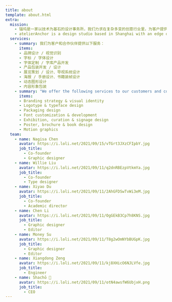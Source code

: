 ```yaml
---
title: about
template: about.html
extra:
  mission:
    - 锚坞是一家以技术为基石的设计事务所，我们力求在复杂多变的创意行业里，为客户提供绝妙的想法和可靠的执行。在平面、字体、动效等领域的丰富经验促使我们时刻关注最前沿的技术动态，并广泛运用在展览、艺术、研究、出版和商业项目中。我们关注跨学科跨文化的设计实践，倡导建设聚焦新技术新思想的多元创意社区。
    - atelierAnchor is a design studio based in Shanghai with an edge on crafts and technology. We aim to provide stunning ideas and reliable execution for our clients in the ever-changing creative scenes. Our extensive experience in graphic design, typeface development and motion graphics has sharpened our sensitivity to state-of-the-art technologies in the creative industry. We advocate an interdisciplinary and cross-cultural approach to design, and devote ourselves to building a diverse, forward-looking community with experimental thoughts and a keen interest in new technologies.
  services:
    - summary: 我们为客户和合作伙伴提供以下服务：
      items:
      - 品牌设计 / 视觉识别
      - 字标 / 字体设计
      - 字体定制 / 字库产品开发
      - 产品包装开发 / 设计
      - 展览策划 / 设计、导视系统设计
      - 海报 / 手册设计、书籍装帧设计
      - 动态图形设计
      - 内容形象包装
    - summary: "We offer the following services to our customers and collaborators:"
      items:
      - Branding strategy & visual identity
      - Logotype & typeface design 
      - Packaging design
      - Font customization & development
      - Exhibition, curation & signage design
      - Poster, brochure & book design
      - Motion graphics
  team:
    - name: Nagisa Chen
      avatar: https://i.loli.net/2021/09/15/vTGrt3JXzCFIpbY.jpg
      job_title:
        - Co-founder
        - Graphic designer
    - name: Willie Liu
      avatar: https://i.loli.net/2021/09/11/q2dnRBEzpVtkmYa.jpg
      job_title:
        - Co-founder
        - Type designer
    - name: Xiyao Du
      avatar: https://i.loli.net/2021/09/11/2AhGFDSwTvWi3eM.jpg
      job_title:
        - Co-founder
        - Academic director
    - name: Chen Li
      avatar: https://i.loli.net/2021/09/11/OgGEkB3Cp7h8KNS.jpg
      job_title:
        - Graphic designer
        - Editor
    - name: Money Su
      avatar: https://i.loli.net/2021/09/11/T8g2wOmNYbBUGpK.jpg
      job_title:
        - Graphic designer
        - Editor
    - name: Xiangdong Zeng
      avatar: https://i.loli.net/2021/09/11/kj8XHicO6NJLVfe.jpg
      job_title:
        - Engineer
    - name: Shachō 🍗
      avatar: https://i.loli.net/2021/09/11/otN4awsfW6UbjxH.png
      job_title:
        - CEO
---
```

